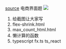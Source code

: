 [source](https://juejin.cn/post/6938292463605907492)
电商界面题 
![](https://p3-juejin.byteimg.com/tos-cn-i-k3u1fbpfcp/f418b25e44774c4eb859d5194467912c~tplv-k3u1fbpfcp-zoom-1.image)

1. 给截图让大家写
2. flex-shrink.html
3. max_count_html.html
4. 懒计算的函数
5. typescript   fx.ts
  ts_react 



